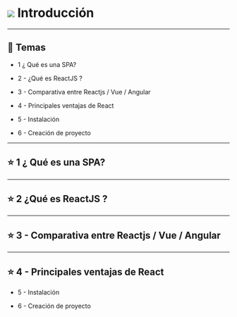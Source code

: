 # <img src="https://img.icons8.com/office/40/null/react.png"/>  Introducción

---

## :book: Temas

- 1 ¿ Qué es una SPA?

- 2 - ¿Qué es ReactJS ?

- 3 - Comparativa entre Reactjs / Vue / Angular 

- 4 - Principales ventajas de React

- 5 - Instalación

- 6 - Creación de proyecto

---

## :star: 1 ¿ Qué es una SPA?


---

## :star: 2 ¿Qué es ReactJS ?

---

## :star:  3 - Comparativa entre Reactjs / Vue / Angular 

---

## :star:  4 - Principales ventajas de React

- 5 - Instalación

- 6 - Creación de proyecto